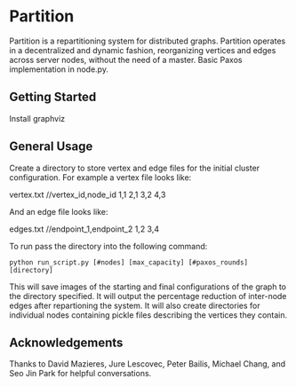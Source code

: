 # Partition 

Partition is a repartitioning system for distributed
graphs. Partition operates in a decentralized and dynamic
fashion, reorganizing vertices and edges across server nodes, without
the need of a master. Basic Paxos implementation in node.py. 

## Getting Started

Install graphviz

## General Usage

Create a directory to store vertex and edge files for the initial cluster
configuration. For example a vertex file looks like:

vertex.txt
//vertex_id,node_id
1,1
2,1
3,2
4,3

And an edge file looks like:

edges.txt
//endpoint_1,endpoint_2
1,2
3,4

To run pass the directory into the following command:

```
python run_script.py [#nodes] [max_capacity] [#paxos_rounds] [directory]
```

This will save images of the starting and final configurations of the
graph to the directory specified. It will output the percentage
reduction of inter-node edges after repartioning the system. It will
also create directories for individual nodes containing pickle files
describing the vertices they contain. 

## Acknowledgements

Thanks to David Mazieres, Jure Lescovec, Peter Bailis, Michael Chang, and
Seo Jin Park for helpful conversations. 


